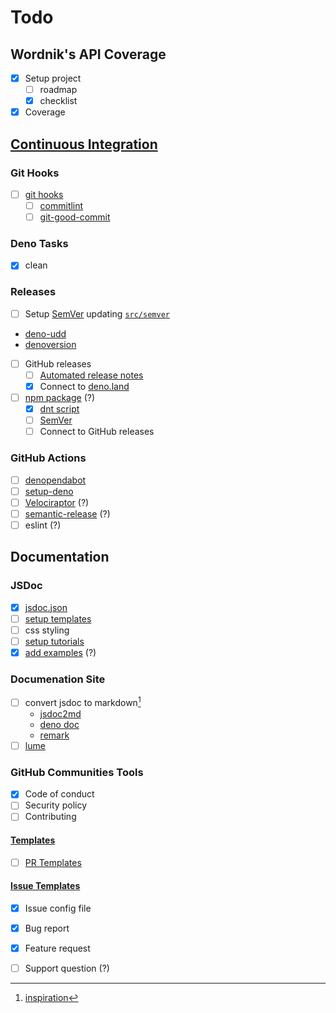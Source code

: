 # Todo

## Wordnik's API Coverage

- [x] Setup project
  - [ ] roadmap
  - [x] checklist
- [x] Coverage

## [Continuous Integration](https://deno.land/manual/advanced/continuous_integration)

### Git Hooks

- [ ] [git hooks](https://git-scm.com/book/en/v2/Customizing-Git-Git-Hooks)
  - [ ] [commitlint](https://commitlint.js.org)
  - [ ] [git-good-commit](https://github.com/tommarshall/git-good-commit)

<!--
[Awesome Git Hooks](https://github.com/aitemr/awesome-git-hooks)
- [Husky](https://github.com/typicode/husky)
- [Quickhook](https://github.com/dirk/quickhook)
- [git-hooks](https://github.com/icefox/git-hooks)
- [overcommit](https://github.com/brigade/overcommit)
- [Autohook](https://github.com/nkantar/Autohook)
- [Githooks](https://github.com/rycus86/githooks)
- [Lefthook](https://github.com/Arkweid/lefthook)
- [pre-commit](https://github.com/pre-commit/pre-commit)
- [Husty Go](https://github.com/automation-co/husky)

- [Velociraptor](https://velociraptor.run)
- [Commitizen](https://commitizen.github.io/cz-cli)
- [commitlint.io](https://commitlint.io)
-->

### Deno Tasks

- [x] clean

### Releases

- [ ] Setup [SemVer](https://semver.org) updating
[`src/semver`](https://deno.land/std/semver/mod.ts)
- [deno-udd](https://github.com/hayd/deno-udd)
- [denoversion](https://github.com/lucascaro/denoversion)
- [ ] GitHub releases
  - [ ] [Automated release notes](https://docs.github.com/en/repositories/releasing-projects-on-github/automatically-generated-release-notes)
  - [x] Connect to [deno.land](https://deno.land/x)
- [ ] [npm package](https://github.com/denoland/dnt) (?)
  - [x] [dnt script](https://github.com/denoland/dnt#setup)
  - [ ] [SemVer](https://semver.org)
  - [ ] Connect to GitHub releases

### GitHub Actions

- [ ] [denopendabot](https://github.com/hasundue/denopendabot)
- [ ] [setup-deno](https://github.com/denoland/setup-deno)
- [ ] [Velociraptor](https://velociraptor.run/docs/github-actions) (?)
- [ ] [semantic-release](https://semantic-release.gitbook.io/semantic-release/usage/ci-configuration) (?)
- [ ] eslint (?)

## Documentation

### JSDoc

- [x] [jsdoc.json](https://jsdoc.app/about-configuring-jsdoc.html)
- [ ] [setup templates](https://jsdoc.app/about-configuring-default-template.html)
- [ ] css styling
- [ ] [setup tutorials](https://jsdoc.app/about-tutorials.html)
- [x] [add examples](https://jsdoc.app/tags-example.html) (?)

### Documenation Site

- [ ] convert jsdoc to markdown[^1]
  - [jsdoc2md](https://github.com/jsdoc2md/jsdoc-to-markdown)
  - [deno doc](https://github.com/denoland/deno_doc/blob/main/js/README.md)
  - [remark](https://github.com/remarkjs/remark)
- [ ] [lume](https://lume.land)

### GitHub Communities Tools

- [x] Code of conduct
- [ ] Security policy
- [ ] Contributing

#### [Templates](https://github.com/devspace/awesome-github-templates)

- [ ] [PR Templates](https://docs.github.com/en/communities/using-templates-to-encourage-useful-issues-and-pull-requests/creating-a-pull-request-template-for-your-repository)

#### [Issue Templates](https://docs.github.com/en/communities/using-templates-to-encourage-useful-issues-and-pull-requests/syntax-for-issue-forms)

- [x] Issue config file
- [x] Bug report
- [x] Feature request

- [ ] Support question (?)

<!-- --- -->

[^1]: [inspiration](https://gist.github.com/KevinAst/7e12648245ff2a8e9c1557135014b933)
